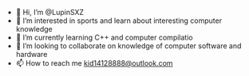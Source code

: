 - 👋 Hi, I’m @LupinSXZ
- 👀 I’m interested in sports and learn about interesting computer knowledge
- 🌱 I’m currently learning C++ and computer compilatio
- 💞️ I’m looking to collaborate on knowledge of computer software and hardware
- 📫 How to reach me kid14128888@outlook.com
<!---
LupinSXZ/LupinSXZ is a ✨ special ✨ repository because its `README.md` (this file) appears on your GitHub profile.
You can click the Preview link to take a look at your changes.
--->
